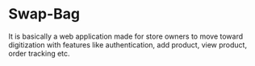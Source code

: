 # Swap-Bag
It is basically a web application made for store owners to move toward digitization with features like authentication, add product, view product, order tracking etc.


